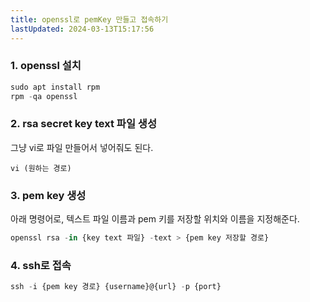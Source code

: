 ```yaml
---
title: openssl로 pemKey 만들고 접속하기
lastUpdated: 2024-03-13T15:17:56
---
```


### 1. openssl 설치

```js
sudo apt install rpm
rpm -qa openssl
```

### 2. rsa secret key text 파일 생성

그냥 vi로 파일 만들어서 넣어줘도 된다.

```
vi (원하는 경로)
```

### 3. pem key 생성

아래 명령어로, 텍스트 파일 이름과 pem 키를 저장할 위치와 이름을 지정해준다.

```js
openssl rsa -in {key text 파일} -text > {pem key 저장할 경로}
```

### 4. ssh로 접속

```js
ssh -i {pem key 경로} {username}@{url} -p {port}
```